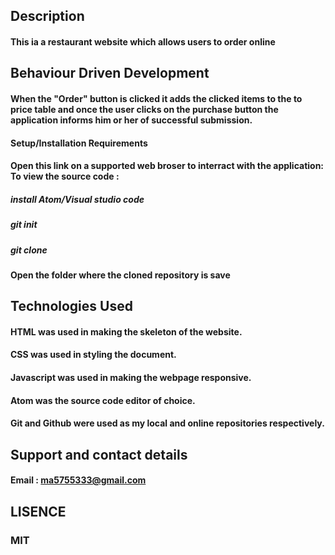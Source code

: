 ## Description

#### This ia a restaurant website which allows users to order online

## Behaviour Driven Development

#### When the "Order" button is clicked it adds the clicked items to the to price table and once the user clicks on the purchase button the application informs him or her of successful submission. 

#### Setup/Installation Requirements

 #### Open this link on a supported web broser to interract with the application:  To view the source code :
 ##### install Atom/Visual studio code
 ##### git init
##### git clone 
#### Open the folder where the cloned repository is save

## Technologies Used

 #### HTML was used in making the skeleton of the website.
#### CSS was used in styling the document.
#### Javascript was used in making the webpage responsive.
#### Atom was the source code editor of choice.
#### Git and Github were used as my local and online repositories respectively.

## Support and contact details
 #### Email : ma5755333@gmail.com

 ## LISENCE 
 ### MIT



